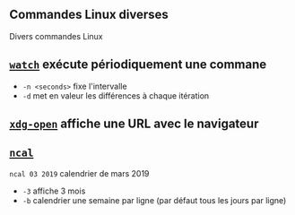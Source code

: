 ## Commandes Linux diverses

Divers commandes Linux

## [`watch`](https://linux.die.net/man/1/watch) exécute périodiquement une commane

- `-n <seconds>` fixe l'intervalle
- `-d` met en valeur les différences à chaque itération

## [`xdg-open`](https://linux.die.net/man/1/xdg-open) affiche une URL avec le navigateur

## [`ncal`](https://manpages.ubuntu.com/manpages/cosmic/man1/cal.1.html)
`ncal 03 2019` calendrier de mars 2019
- `-3` affiche 3 mois
- `-b` calendrier une semaine par ligne (par défaut tous les jours par ligne)


